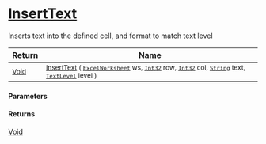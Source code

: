 # [InsertText](./CellHandler--InsertText.md)

Inserts text into the defined cell, and format to match text level

| Return | Name | 
| --- | --- | 
| <sub>[Void](https://docs.microsoft.com/en-us/dotnet/api/System.Void)</sub> | <sub>[InsertText](./CellHandler--InsertText.md) ( [`ExcelWorksheet`](./CellHandler--InsertText.md) ws, [`Int32`](https://docs.microsoft.com/en-us/dotnet/api/System.Int32) row, [`Int32`](https://docs.microsoft.com/en-us/dotnet/api/System.Int32) col, [`String`](https://docs.microsoft.com/en-us/dotnet/api/System.String) text, [`TextLevel`](./../Level/TextLevel.md) level )</sub> | 


#### Parameters

#### Returns
[Void](https://docs.microsoft.com/en-us/dotnet/api/System.Void)<br>
